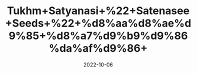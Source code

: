 ---
title: 'Tukhm+Satyanasi+%22+Satenasee+Seeds+%22+%d8%aa%d8%ae%d9%85+%d8%a7%d9%b9%d9%86%da%af%d9%86+'
date: '2022-10-06' 
metatag: '' 
inventory: '0' 
draft: false 
# meta description 
shortDescripton: 'It+is+useful+to+treat+toothache%2c+bile%2c+colic%2c+ulcers%2c+wounds%2c+kidney+pain%2c+skin+infections%2c+diabetes%2c+pimples%2c+rashes%2c+spots%2c+malaria%2c+convulsions%2c+bleeding%2c+inflammation%2c+spasms+and+infection.'
description: 'Seed'
longdescription: ''
featured: True
# product Price
price: '50.0'
# Product Short Description
shortDescription: 'It+is+useful+to+treat+toothache%2c+bile%2c+colic%2c+ulcers%2c+wounds%2c+kidney+pain%2c+skin+infections%2c+diabetes%2c+pimples%2c+rashes%2c+spots%2c+malaria%2c+convulsions%2c+bleeding%2c+inflammation%2c+spasms+and+infection.'
productID: 'B5905303-9C24-ED11-9968-005056B3A416'
type: 'products'
category: 'Seed' 
thumnailproduct: 'https://eraconnect.blob.core.windows.net/product-images/aminsaddiquidawakhana/B5905303-9C24-ED11-9968-005056B3A416.webp' 
images:
  - image: 'https://eraconnect.blob.core.windows.net/product-images/aminsaddiquidawakhana/B5905303-9C24-ED11-9968-005056B3A416.webp'  
Variants:
---